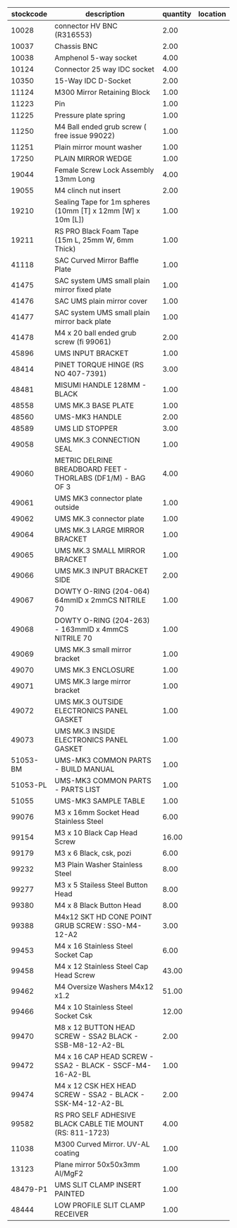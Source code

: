 |stockcode|description|quantity|location|
|---------|-----------|--------|--------|
|10028|connector HV BNC (R316553)|2.00||
|10037|Chassis BNC|2.00||
|10038|Amphenol  5-way socket|4.00||
|10124|Connector 25 way IDC socket|4.00||
|10350|15-Way IDC D-Socket|2.00||
|11124|M300 Mirror Retaining Block|1.00||
|11223|Pin|1.00||
|11225|Pressure plate spring|1.00||
|11250|M4 Ball ended grub screw ( free issue 99022)|1.00||
|11251|Plain mirror mount washer|1.00||
|17250|PLAIN MIRROR WEDGE|1.00||
|19044|Female Screw Lock Assembly 13mm Long|4.00||
|19055|M4 clinch nut insert|2.00||
|19210|Sealing Tape for 1m spheres (10mm [T] x 12mm [W] x 10m [L])|1.00||
|19211|RS PRO Black Foam Tape (15m L, 25mm W, 6mm Thick)|1.00||
|41118|SAC Curved Mirror Baffle Plate|1.00||
|41475|SAC system UMS small plain mirror fixed plate|1.00||
|41476|SAC UMS plain mirror cover|1.00||
|41477|SAC system UMS small plain mirror back plate|1.00||
|41478|M4 x 20 ball ended grub screw (fi 99061)|2.00||
|45896|UMS INPUT BRACKET|1.00||
|48414|PINET TORQUE HINGE (RS NO 407-7391)|3.00||
|48481|MISUMI HANDLE 128MM - BLACK|1.00||
|48558|UMS MK.3 BASE PLATE|1.00||
|48560|UMS-MK3 HANDLE|2.00||
|48589|UMS LID STOPPER|3.00||
|49058|UMS MK.3 CONNECTION SEAL|1.00||
|49060|METRIC DELRINE BREADBOARD FEET - THORLABS (DF1/M) - BAG OF 3|4.00||
|49061|UMS MK3 connector plate outside|1.00||
|49062|UMS MK.3 connector plate|1.00||
|49064|UMS MK.3 LARGE MIRROR BRACKET|1.00||
|49065|UMS MK.3 SMALL MIRROR BRACKET|1.00||
|49066|UMS MK.3 INPUT BRACKET SIDE|2.00||
|49067|DOWTY O-RING (204-064) 64mmID x 2mmCS NITRILE 70|1.00||
|49068|DOWTY O-RING (204-263) -  163mmID x 4mmCS NITRILE 70|1.00||
|49069|UMS MK.3 small mirror bracket|1.00||
|49070|UMS MK.3 ENCLOSURE|1.00||
|49071|UMS MK.3 large mirror bracket|1.00||
|49072|UMS MK.3 OUTSIDE ELECTRONICS PANEL GASKET|1.00||
|49073|UMS MK.3 INSIDE ELECTRONICS PANEL GASKET|1.00||
|51053-BM|UMS-MK3 COMMON PARTS - BUILD MANUAL|1.00||
|51053-PL|UMS-MK3 COMMON PARTS - PARTS LIST|1.00||
|51055|UMS-MK3 SAMPLE TABLE|1.00||
|99076|M3 x 16mm Socket Head Stainless Steel|6.00||
|99154|M3 x 10 Black Cap Head Screw|16.00||
|99179|M3 x 6 Black, csk, pozi|6.00||
|99232|M3 Plain Washer Stainless Steel|8.00||
|99277|M3 x 5 Stailess Steel Button Head|8.00||
|99380|M4 x 8 Black Button Head|8.00||
|99388|M4x12 SKT HD CONE POINT GRUB SCREW : SSO-M4-12-A2|3.00||
|99453|M4 x 16 Stainless Steel Socket Cap|6.00||
|99458|M4 x 12 Stainless Steel Cap Head Screw|43.00||
|99462|M4 Oversize Washers M4x12 x1.2|51.00||
|99466|M4 x 10 Stainless Steel Socket Csk|12.00||
|99470|M8 x 12 BUTTON HEAD SCREW - SSA2 BLACK - SSB-M8-12-A2-BL|2.00||
|99472|M4 x 16 CAP HEAD SCREW - SSA2 - BLACK - SSCF-M4-16-A2-BL|1.00||
|99474|M4 x 12 CSK HEX HEAD SCREW - SSA2 - BLACK - SSK-M4-12-A2-BL|2.00||
|99582|RS PRO SELF ADHESIVE BLACK CABLE TIE MOUNT (RS: 811-1723)|4.00||
|11038|M300 Curved Mirror.  UV-AL coating|1.00||
|13123|Plane mirror 50x50x3mm  Al/MgF2|1.00||
|48479-P1|UMS SLIT CLAMP INSERT PAINTED|1.00||
|48444|LOW PROFILE SLIT CLAMP RECEIVER|1.00||
